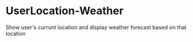 # UserLocation-Weather
Show user's currunt location and display weather forecast based on that location
